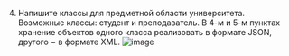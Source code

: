 4) Напишите классы для предметной области университета. Возможные классы: студент и преподаватель. В 4-м и 5-м пунктах хранение объектов одного класса реализовать в формате JSON, другого − в формате XML.
![image](https://user-images.githubusercontent.com/57992043/195579077-ef2e4a4a-eaab-4904-93dc-4552ac7ab562.png)
